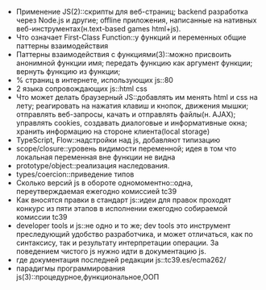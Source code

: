 * Применение JS(2)::скрипты для веб-страниц; backend разработка через Node.js и другие; offline приложения, написанные на
нативных веб-инструментах(н.text-based games html+js).
* Что означает First-Class Function::у функций и переменных общие паттерны взаимодействия
* Паттерны взаимодействия с функциями(3)::можно присвоить анонимной функции имя; 
передать функцию как аргумент функции;
вернуть функцию из функции; 
* % страниц в интернете, использующих js::80
* 2 языка сопровождающих js::html css
* Что может делать браузерный JS::добавлять им менять html и css на лету;
реагировать на нажатия клавиш и кнопок, движения мышки;
отправлять веб-запросы, качать и отправлять файлы(н. AJAX);
управлять cookies, создавать диалоговые и информативные окна;
хранить информацию на стороне клиента(local storage)
* TypeScript, Flow::надстройки над js, добавляют типизацию
* scope/closure::уровень видимости переменной; идея в том что локальная переменная вне функции не видна
* prototype/object::реализация наследования.
* types/coercion::приведение типов
* Сколько версий js в обороте одномоментно::одна, переутверждаемая ежегодно комиссией tc39
* Как вносятся правки в стандарт js::идеи для правок проходят конкурс из пяти этапов в исполнении ежегодно собираемой комиссии tc39
* developer tools и js::не одно и то же; dev tools это инструмент преследующий
удобство разработчика, и может отличаться, как по синтаксису, так и результату
интерпретации операции. За поведением чистого js нужно идти в документацию js.
* где документация последней редакции js::tc39.es/ecma262/
* парадигмы программирования js(3)::процедурное,функциональное,ООП
